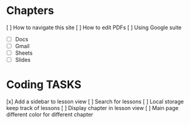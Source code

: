 # Chapters

[ ] How to navigate this site
[ ] How to edit PDFs
[ ] Using Google suite

-   [ ] Docs
-   [ ] Gmail
-   [ ] Sheets
-   [ ] Slides

# Coding TASKS

[x] Add a sidebar to lesson view
[ ] Search for lessons
[ ] Local storage keep track of lessons
[ ] Display chapter in lesson view
[ ] Main page different color for different chapter
